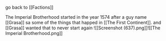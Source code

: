 go back to [[Factions]]

The Imperial Brotherhood started in the year 1574 after a guy name [[Grasa]] sa some of the things that happed in [[The First Continent]]. 
and [[Grasa]] wanted that to never start again
![[Screenshot (637).png]]![[The Imperial Brotherhood.png]]